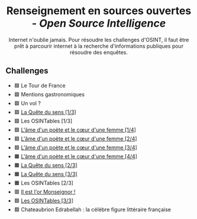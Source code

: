 <div align="center">
  <h1>Renseignement en sources ouvertes - <i>Open Source Intelligence</i></h1>
  <p>
    Internet n'oublie jamais. Pour résoudre les challenges d'OSINT, il faut être prêt à parcourir internet à la recherche d'informations publiques pour résoudre des enquêtes.
  </p>
</div>

## Challenges
- 🟦 Le Tour de France
- 🟩 Mentions gastronomiques
- 🟩 Un vol ?
- 🟩 [La Quête du sens [1/3]](QueteDeSens)
- 🟩 Les OSINTables [1/3]
- 🟩 [L'âme d'un poète et le cœur d'une femme [1/4]](LAmeDUnPoeteEtLeCoeurDUneFemme)
- 🟩 [L'âme d'un poète et le cœur d'une femme [2/4]](LAmeDUnPoeteEtLeCoeurDUneFemme)
- 🟩 [L'âme d'un poète et le cœur d'une femme [3/4]](LAmeDUnPoeteEtLeCoeurDUneFemme)
- 🟧 [L'âme d'un poète et le cœur d'une femme [4/4]](LAmeDUnPoeteEtLeCoeurDUneFemme)
- 🟧 [La Quête du sens [2/3]](QueteDeSens)
- 🟧 [La Quête du sens [3/3]](QueteDeSens)
- 🟧 Les OSINTables [2/3]
- 🟥 [Il est l'or Monseignor !](OrMonseignor)
- 🟪 [Les OSINTables [3/3]](Osintables)
- 🟪 Chateaubrion Edrabellah : la célèbre figure littéraire française
